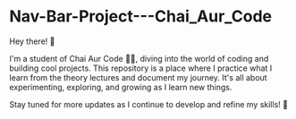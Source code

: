 # Nav-Bar-Project---Chai_Aur_Code

Hey there! 👋

I'm a student of Chai Aur Code 🧑‍💻, diving into the world of coding and building cool projects. This repository is a place where I practice what I learn from the theory lectures and document my journey. It's all about experimenting, exploring, and growing as I learn new things.

Stay tuned for more updates as I continue to develop and refine my skills! 🚀
